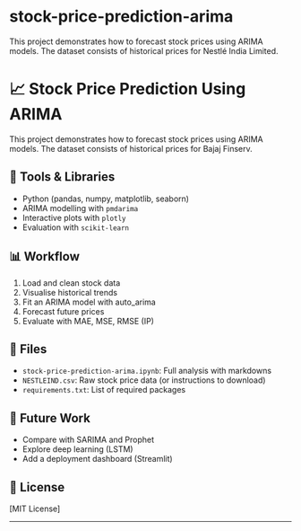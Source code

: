 # stock-price-prediction-arima
This project demonstrates how to forecast stock prices using ARIMA models. The dataset consists of historical prices for Nestlé India Limited.
# 📈 Stock Price Prediction Using ARIMA

This project demonstrates how to forecast stock prices using ARIMA models. The dataset consists of historical prices for Bajaj Finserv.

## 🔧 Tools & Libraries
- Python (pandas, numpy, matplotlib, seaborn)
- ARIMA modelling with `pmdarima`
- Interactive plots with `plotly`
- Evaluation with `scikit-learn`

## 📊 Workflow
1. Load and clean stock data
2. Visualise historical trends
3. Fit an ARIMA model with auto_arima
4. Forecast future prices
5. Evaluate with MAE, MSE, RMSE (IP)

## 📁 Files
- `stock-price-prediction-arima.ipynb`: Full analysis with markdowns
- `NESTLEIND.csv`: Raw stock price data (or instructions to download)
- `requirements.txt`: List of required packages

## 📌 Future Work
- Compare with SARIMA and Prophet
- Explore deep learning (LSTM)
- Add a deployment dashboard (Streamlit)

## 📜 License
[MIT License]

---
